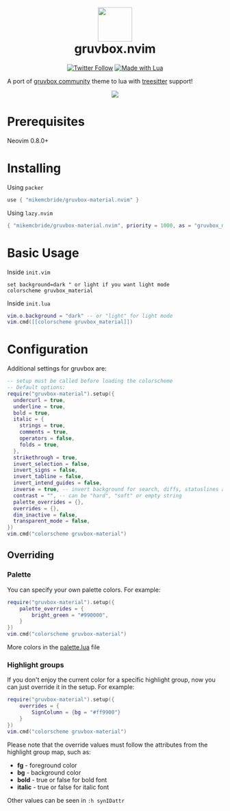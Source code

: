<div align="center">
      <h1> <img src="https://i.postimg.cc/WpQzgxVh/plugin-Icon.png" width="80px"><br/>gruvbox.nvim</h1>
     </div>
<p align="center">
      <a href="https://twitter.com/intent/user?screen_name=ellisonleao" target="_blank"><img alt="Twitter Follow" src="https://img.shields.io/twitter/follow/ellisonleao?style=for-the-badge" style="vertical-align:center" ></a>
      <a href="#"><img alt="Made with Lua" src="https://img.shields.io/badge/Made%20with%20Lua-blueviolet.svg?style=for-the-badge&logo=lua" style="vertical-align:center" /></a>
</p>

A port of [gruvbox community](https://github.com/gruvbox-community/gruvbox) theme to lua with [treesitter](https://github.com/nvim-treesitter/nvim-treesitter) support!

<p align="center">
    <img src="https://i.postimg.cc/fy3tnGFt/gruvbox-themes.png" />
</p>

# Prerequisites

Neovim 0.8.0+

# Installing

Using `packer`

```lua
use { "mikemcbride/gruvbox-material.nvim" }
```

Using `lazy.nvim`

```lua
{ "mikemcbride/gruvbox-material.nvim", priority = 1000, as = "gruvbox_material" }
```

# Basic Usage

Inside `init.vim`

```vim
set background=dark " or light if you want light mode
colorscheme gruvbox_material
```

Inside `init.lua`

```lua
vim.o.background = "dark" -- or "light" for light mode
vim.cmd([[colorscheme gruvbox_material]])
```

# Configuration

Additional settings for gruvbox are:

```lua
-- setup must be called before loading the colorscheme
-- Default options:
require("gruvbox-material").setup({
  undercurl = true,
  underline = true,
  bold = true,
  italic = {
    strings = true,
    comments = true,
    operators = false,
    folds = true,
  },
  strikethrough = true,
  invert_selection = false,
  invert_signs = false,
  invert_tabline = false,
  invert_intend_guides = false,
  inverse = true, -- invert background for search, diffs, statuslines and errors
  contrast = "", -- can be "hard", "soft" or empty string
  palette_overrides = {},
  overrides = {},
  dim_inactive = false,
  transparent_mode = false,
})
vim.cmd("colorscheme gruvbox-material")
```

## Overriding

### Palette

You can specify your own palette colors. For example:

```lua
require("gruvbox-material").setup({
    palette_overrides = {
        bright_green = "#990000",
    }
})
vim.cmd("colorscheme gruvbox-material")
```

More colors in the [palette.lua](lua/gruvbox/palette.lua) file

### Highlight groups

If you don't enjoy the current color for a specific highlight group, now you can just override it in the setup. For
example:

```lua
require("gruvbox-material").setup({
    overrides = {
        SignColumn = {bg = "#ff9900"}
    }
})
vim.cmd("colorscheme gruvbox-material")
```

Please note that the override values must follow the attributes from the highlight group map, such as:

- **fg** - foreground color
- **bg** - background color
- **bold** - true or false for bold font
- **italic** - true or false for italic font

Other values can be seen in `:h synIDattr`

